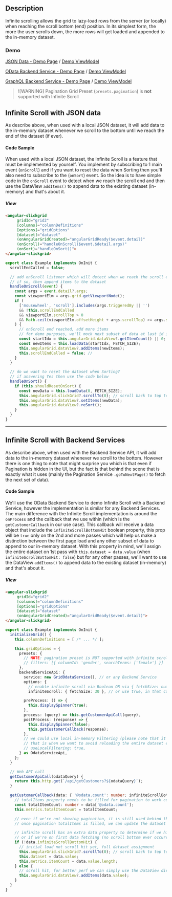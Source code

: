 ## Description

Infinite scrolling allows the grid to lazy-load rows from the server (or locally) when reaching the scroll bottom (end) position.
In its simplest form, the more the user scrolls down, the more rows will get loaded and appended to the in-memory dataset.

### Demo
[JSON Data - Demo Page](https://ghiscoding.github.io/Angular-Slickgrid/#/infinite-json) / [Demo ViewModel](https://github.com/ghiscoding/angular-slickgrid/blob/master/src/app/examples/grid-infinite-json.component.ts)

[OData Backend Service - Demo Page](https://ghiscoding.github.io/Angular-Slickgrid/#/infinite-odata) / [Demo ViewModel](https://github.com/ghiscoding/angular-slickgrid/blob/master/src/app/examples/grid-infinite-odata.component.ts)

[GraphQL Backend Service - Demo Page](https://ghiscoding.github.io/Angular-Slickgrid/#/infinite-graphql) / [Demo ViewModel](https://github.com/ghiscoding/angular-slickgrid/blob/master/src/app/examples/grid-infinite-graphql.component.ts)

> ![WARNING]
> Pagination Grid Preset (`presets.pagination`) is **not** supported with Infinite Scroll

## Infinite Scroll with JSON data

As describe above, when used with a local JSON dataset, it will add data to the in-memory dataset whenever we scroll to the bottom until we reach the end of the dataset (if ever).

#### Code Sample
When used with a local JSON dataset, the Infinite Scroll is a feature that must be implemented by yourself. You implement by subscribing to 1 main event (`onScroll`) and if you want to reset the data when Sorting then you'll also need to subscribe to the (`onSort`) event. So the idea is to have simple code in the `onScroll` event to detect when we reach the scroll end  and then use the DataView `addItems()` to append data to the existing dataset (in-memory) and that's about it.

##### View
```html
<angular-slickgrid
     gridId="grid2"
     [columns]="columnDefinitions"
     [options]="gridOptions"
     [dataset]="dataset"
     (onAngularGridCreated)="angularGridReady($event.detail)"
     (onScroll)="handleOnScroll($event.$detail.args)"
     (onSort)="handleOnSort()">
</angular-slickgrid>
```

```ts
export class Example implements OnInit {
  scrollEndCalled = false;

  // add onScroll listener which will detect when we reach the scroll end
  // if so, then append items to the dataset
  handleOnScroll(event) {
    const args = event.detail?.args;
    const viewportElm = args.grid.getViewportNode();
    if (
      ['mousewheel', 'scroll'].includes(args.triggeredBy || '')
      && !this.scrollEndCalled
      && viewportElm.scrollTop > 0
      && Math.ceil(viewportElm.offsetHeight + args.scrollTop) >= args.scrollHeight
    ) {
      // onScroll end reached, add more items
      // for demo purposes, we'll mock next subset of data at last id index + 1
      const startIdx = this.angularGrid.dataView?.getItemCount() || 0;
      const newItems = this.loadData(startIdx, FETCH_SIZE);
      this.angularGrid.dataView?.addItems(newItems);
      this.scrollEndCalled = false; //
    }
  }

  // do we want to reset the dataset when Sorting?
  // if answering Yes then use the code below
  handleOnSort() {
    if (this.shouldResetOnSort) {
      const newData = this.loadData(0, FETCH_SIZE);
      this.angularGrid.slickGrid?.scrollTo(0); // scroll back to top to avoid unwanted onScroll end triggered
      this.angularGrid.dataView?.setItems(newData);
      this.angularGrid.dataView?.reSort();
    }
  }
}
```

---

## Infinite Scroll with Backend Services

As describe above, when used with the Backend Service API, it will add data to the in-memory dataset whenever we scroll to the bottom. However there is one thing to note that might surprise you which is that even if Pagination is hidden in the UI, but the fact is that behind the scene that is exactly what it uses (mainly the Pagination Service `.goToNextPage()` to fetch the next set of data).

#### Code Sample
We'll use the OData Backend Service to demo Infinite Scroll with a Backend Service, however the implementation is similar for any Backend Services. The main difference with the Infinite Scroll implementation is around the `onProcess` and the callback that we use within (which is the `getCustomerCallback` in our use case). This callback will receive a data object that include the `infiniteScrollBottomHit` boolean property, this prop will be `true` only on the 2nd and more passes which will help us make a distinction between the first page load and any other subset of data to append to our in-memory dataset. With this property in mind, we'll assign the entire dataset on 1st pass with `this.dataset = data.value` (when `infiniteScrollBottomHit: false`) but for any other passes, we'll want to use the DataView `addItems()` to append data to the existing dataset (in-memory) and that's about it.

##### View
```html
<angular-slickgrid
     gridId="grid2"
     [columns]="columnDefinitions"
     [options]="gridOptions"
     [dataset]="dataset"
     (onAngularGridCreated)="angularGridReady($event.detail)">
</angular-slickgrid>
```

```ts
export class Example implements OnInit {
  initializeGrid() {
    this.columnDefinitions = [ /* ... */ ];

    this.gridOptions = {
      presets: {
        // NOTE: pagination preset is NOT supported with infinite scroll
        // filters: [{ columnId: 'gender', searchTerms: ['female'] }]
      },
      backendServiceApi: {
        service: new GridOdataService(), // or any Backend Service
        options: {
          // enable infinite scroll via Boolean OR via { fetchSize: number }
          infiniteScroll: { fetchSize: 30 }, // or use true, in that case it would use default size of 25

        preProcess: () => {
          this.displaySpinner(true);
        },
        process: (query) => this.getCustomerApiCall(query),
        postProcess: (response) => {
          this.displaySpinner(false);
          this.getCustomerCallback(response);
        },
        // we could use local in-memory Filtering (please note that it only filters against what is currently loaded)
        // that is when we want to avoid reloading the entire dataset every time
        // useLocalFiltering: true,
      } as OdataServiceApi,
    };
  }

  // Web API call
  getCustomerApiCall(odataQuery) {
    return this.http.get(`/api/getCustomers?${odataQuery}`);
  }

  getCustomerCallback(data: { '@odata.count': number; infiniteScrollBottomHit: boolean; metrics: Metrics; query: string; value: any[]; }) {
    // totalItems property needs to be filled for pagination to work correctly
    const totalItemCount: number = data['@odata.count'];
    this.metrics.totalItemCount = totalItemCount;

    // even if we're not showing pagination, it is still used behind the scene to fetch next set of data (next page basically)
    // once pagination totalItems is filled, we can update the dataset

    // infinite scroll has an extra data property to determine if we hit an infinite scroll and there's still more data (in that case we need append data)
    // or if we're on first data fetching (no scroll bottom ever occured yet)
    if (!data.infiniteScrollBottomHit) {
      // initial load not scroll hit yet, full dataset assignment
      this.angularGrid.slickGrid?.scrollTo(0); // scroll back to top to avoid unwanted onScroll end triggered
      this.dataset = data.value;
      this.metrics.itemCount = data.value.length;
    } else {
      // scroll hit, for better perf we can simply use the DataView directly for better perf (which is better compare to replacing the entire dataset)
      this.angularGrid.dataView?.addItems(data.value);
    }
  }
}
```